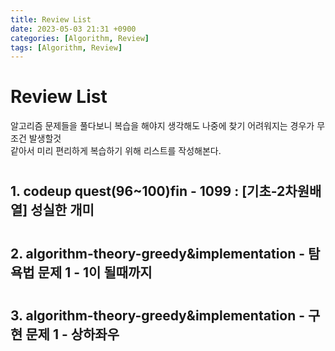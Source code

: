```yaml
---
title: Review List
date: 2023-05-03 21:31 +0900
categories: [Algorithm, Review]
tags: [Algorithm, Review]
---
```


# Review List

알고리즘 문제들을 풀다보니 복습을 해야지 생각해도 나중에 찾기 어려워지는 경우가 무조건 발생할것  
같아서 미리 편리하게 복습하기 위해 리스트를 작성해본다.

# 

## 1. codeup quest(96~100)fin - 1099 : [기초-2차원배열] 성실한 개미

#

## 2. algorithm-theory-greedy&implementation - 탐욕법 문제 1 - 1이 될때까지

#

## 3. algorithm-theory-greedy&implementation - 구현 문제 1 - 상하좌우

#


